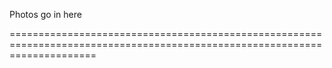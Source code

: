 Photos go in here 

===========================================================================================================================
